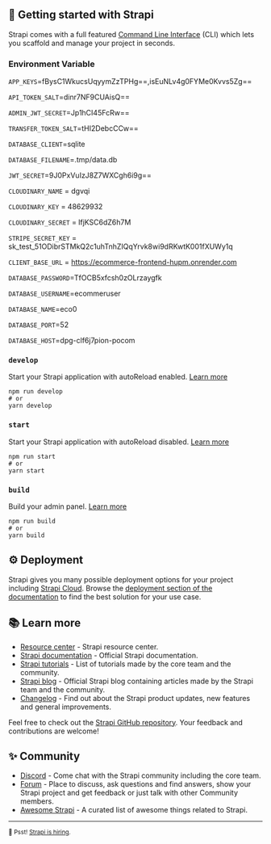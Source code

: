 ## 🚀 Getting started with Strapi

Strapi comes with a full featured [Command Line Interface](https://docs.strapi.io/dev-docs/cli) (CLI) which lets you scaffold and manage your project in seconds.

### Environment Variable
`APP_KEYS`=fBysC1WkucsUqyymZzTPHg==,isEuNLv4g0FYMe0Kvvs5Zg==

`API_TOKEN_SALT`=dinr7NF9CUAisQ==

`ADMIN_JWT_SECRET`=Jp1hCI45FcRw==

`TRANSFER_TOKEN_SALT`=tHI2DebcCCw==

`DATABASE_CLIENT`=sqlite

`DATABASE_FILENAME`=.tmp/data.db

`JWT_SECRET`=9J0PxVuIzJ8Z7WXCgh6i9g==

`CLOUDINARY_NAME` = dgvqi

`CLOUDINARY_KEY` = 48629932

`CLOUDINARY_SECRET` = lfjKSC6dZ6h7M

`STRIPE_SECRET_KEY` = sk_test_51ODibrSTMkQ2c1uhTnhZIQqYrvk8wi9dRKwtK001fXUWy1q

`CLIENT_BASE_URL` = https://ecommerce-frontend-hupm.onrender.com

`DATABASE_PASSWORD`=TfOCB5xfcsh0zOLrzaygfk

`DATABASE_USERNAME`=ecommeruser

`DATABASE_NAME`=eco0

`DATABASE_PORT`=52

`DATABASE_HOST`=dpg-clf6j7pion-pocom


### `develop`

Start your Strapi application with autoReload enabled. [Learn more](https://docs.strapi.io/dev-docs/cli#strapi-develop)

```
npm run develop
# or
yarn develop
```

### `start`

Start your Strapi application with autoReload disabled. [Learn more](https://docs.strapi.io/dev-docs/cli#strapi-start)

```
npm run start
# or
yarn start
```

### `build`

Build your admin panel. [Learn more](https://docs.strapi.io/dev-docs/cli#strapi-build)

```
npm run build
# or
yarn build
```

## ⚙️ Deployment

Strapi gives you many possible deployment options for your project including [Strapi Cloud](https://cloud.strapi.io). Browse the [deployment section of the documentation](https://docs.strapi.io/dev-docs/deployment) to find the best solution for your use case.

## 📚 Learn more

- [Resource center](https://strapi.io/resource-center) - Strapi resource center.
- [Strapi documentation](https://docs.strapi.io) - Official Strapi documentation.
- [Strapi tutorials](https://strapi.io/tutorials) - List of tutorials made by the core team and the community.
- [Strapi blog](https://strapi.io/blog) - Official Strapi blog containing articles made by the Strapi team and the community.
- [Changelog](https://strapi.io/changelog) - Find out about the Strapi product updates, new features and general improvements.

Feel free to check out the [Strapi GitHub repository](https://github.com/strapi/strapi). Your feedback and contributions are welcome!

## ✨ Community

- [Discord](https://discord.strapi.io) - Come chat with the Strapi community including the core team.
- [Forum](https://forum.strapi.io/) - Place to discuss, ask questions and find answers, show your Strapi project and get feedback or just talk with other Community members.
- [Awesome Strapi](https://github.com/strapi/awesome-strapi) - A curated list of awesome things related to Strapi.

---

<sub>🤫 Psst! [Strapi is hiring](https://strapi.io/careers).</sub>
